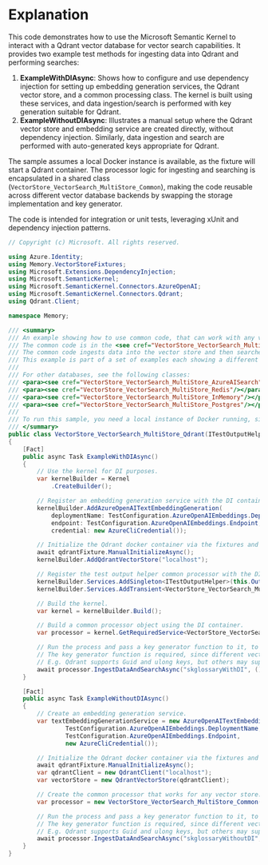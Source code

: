 # Explanation

This code demonstrates how to use the Microsoft Semantic Kernel to interact with a Qdrant vector database for vector search capabilities. It provides two example test methods for ingesting data into Qdrant and performing searches:

1. **ExampleWithDIAsync**: Shows how to configure and use dependency injection for setting up embedding generation services, the Qdrant vector store, and a common processing class. The kernel is built using these services, and data ingestion/search is performed with key generation suitable for Qdrant.
2. **ExampleWithoutDIAsync**: Illustrates a manual setup where the Qdrant vector store and embedding service are created directly, without dependency injection. Similarly, data ingestion and search are performed with auto-generated keys appropriate for Qdrant.

The sample assumes a local Docker instance is available, as the fixture will start a Qdrant container. The processor logic for ingesting and searching is encapsulated in a shared class (`VectorStore_VectorSearch_MultiStore_Common`), making the code reusable across different vector database backends by swapping the storage implementation and key generator.

The code is intended for integration or unit tests, leveraging xUnit and dependency injection patterns.

```csharp
// Copyright (c) Microsoft. All rights reserved.

using Azure.Identity;
using Memory.VectorStoreFixtures;
using Microsoft.Extensions.DependencyInjection;
using Microsoft.SemanticKernel;
using Microsoft.SemanticKernel.Connectors.AzureOpenAI;
using Microsoft.SemanticKernel.Connectors.Qdrant;
using Qdrant.Client;

namespace Memory;

/// <summary>
/// An example showing how to use common code, that can work with any vector database, with a Qdrant database.
/// The common code is in the <see cref="VectorStore_VectorSearch_MultiStore_Common"/> class.
/// The common code ingests data into the vector store and then searches over that data.
/// This example is part of a set of examples each showing a different vector database.
///
/// For other databases, see the following classes:
/// <para><see cref="VectorStore_VectorSearch_MultiStore_AzureAISearch"/></para>
/// <para><see cref="VectorStore_VectorSearch_MultiStore_Redis"/></para>
/// <para><see cref="VectorStore_VectorSearch_MultiStore_InMemory"/></para>
/// <para><see cref="VectorStore_VectorSearch_MultiStore_Postgres"/></para>
///
/// To run this sample, you need a local instance of Docker running, since the associated fixture will try and start a Qdrant container in the local docker instance.
/// </summary>
public class VectorStore_VectorSearch_MultiStore_Qdrant(ITestOutputHelper output, VectorStoreQdrantContainerFixture qdrantFixture) : BaseTest(output), IClassFixture<VectorStoreQdrantContainerFixture>
{
    [Fact]
    public async Task ExampleWithDIAsync()
    {
        // Use the kernel for DI purposes.
        var kernelBuilder = Kernel
            .CreateBuilder();

        // Register an embedding generation service with the DI container.
        kernelBuilder.AddAzureOpenAITextEmbeddingGeneration(
            deploymentName: TestConfiguration.AzureOpenAIEmbeddings.DeploymentName,
            endpoint: TestConfiguration.AzureOpenAIEmbeddings.Endpoint,
            credential: new AzureCliCredential());

        // Initialize the Qdrant docker container via the fixtures and register the Qdrant VectorStore.
        await qdrantFixture.ManualInitializeAsync();
        kernelBuilder.AddQdrantVectorStore("localhost");

        // Register the test output helper common processor with the DI container.
        kernelBuilder.Services.AddSingleton<ITestOutputHelper>(this.Output);
        kernelBuilder.Services.AddTransient<VectorStore_VectorSearch_MultiStore_Common>();

        // Build the kernel.
        var kernel = kernelBuilder.Build();

        // Build a common processor object using the DI container.
        var processor = kernel.GetRequiredService<VectorStore_VectorSearch_MultiStore_Common>();

        // Run the process and pass a key generator function to it, to generate unique record keys.
        // The key generator function is required, since different vector stores may require different key types.
        // E.g. Qdrant supports Guid and ulong keys, but others may support strings only.
        await processor.IngestDataAndSearchAsync("skglossaryWithDI", () => Guid.NewGuid());
    }

    [Fact]
    public async Task ExampleWithoutDIAsync()
    {
        // Create an embedding generation service.
        var textEmbeddingGenerationService = new AzureOpenAITextEmbeddingGenerationService(
                TestConfiguration.AzureOpenAIEmbeddings.DeploymentName,
                TestConfiguration.AzureOpenAIEmbeddings.Endpoint,
                new AzureCliCredential());

        // Initialize the Qdrant docker container via the fixtures and construct the Qdrant VectorStore.
        await qdrantFixture.ManualInitializeAsync();
        var qdrantClient = new QdrantClient("localhost");
        var vectorStore = new QdrantVectorStore(qdrantClient);

        // Create the common processor that works for any vector store.
        var processor = new VectorStore_VectorSearch_MultiStore_Common(vectorStore, textEmbeddingGenerationService, this.Output);

        // Run the process and pass a key generator function to it, to generate unique record keys.
        // The key generator function is required, since different vector stores may require different key types.
        // E.g. Qdrant supports Guid and ulong keys, but others may support strings only.
        await processor.IngestDataAndSearchAsync("skglossaryWithoutDI", () => Guid.NewGuid());
    }
}
```
